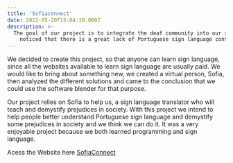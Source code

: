 ```yaml
---
title: 'Sofiaconnect'
date: 2022-05-20T15:04:10.000Z
description: >-
  The goal of our project is to integrate the deaf community into our society. We have 
    noticed that there is a great lack of Portuguese sign language content.
---
```


We decided to create this project, so that anyone can learn sign language, since all the websites available to learn 
sign language are usually paid. We would like to bring about something new, we created a 
virtual person, Sofia, then analyzed the different solutions and came to the conclusion that 
we could use the software blender for that purpose. 

Our project relies on Sofia to help us, a sign language translator who will teach and demystify prejudices in society.
With this project we intend to help people better understand Portuguese sign language 
and demystify some prejudices in society and we think we can do it. It was a very enjoyable 
project because we both learned programming and sign language.

Acess the Website here [SofiaConnect](http://sofiaconnect.pt/)



